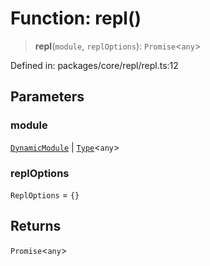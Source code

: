 # Function: repl()

> **repl**(`module`, `replOptions`): `Promise`\<`any`\>

Defined in: packages/core/repl/repl.ts:12

## Parameters

### module

[`DynamicModule`](../../common/interfaces/DynamicModule.md) | [`Type`](../../common/interfaces/Type.md)\<`any`\>

### replOptions

`ReplOptions` = `{}`

## Returns

`Promise`\<`any`\>
